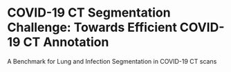 # COVID-19 CT Segmentation Challenge: Towards Efficient COVID-19 CT Annotation
A Benchmark for Lung and Infection Segmentation in COVID-19 CT scans
